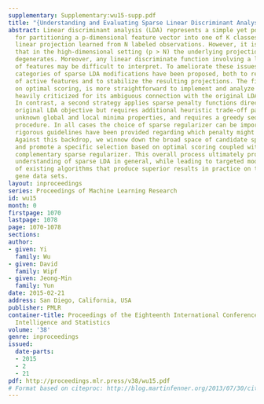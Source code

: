 ```yaml
---
supplementary: Supplementary:wu15-supp.pdf
title: "{Understanding and Evaluating Sparse Linear Discriminant Analysis}"
abstract: Linear discriminant analysis (LDA) represents a simple yet powerful technique
  for partitioning a p-dimensional feature vector into one of K classes based on a
  linear projection learned from N labeled observations. However, it is well-established
  that in the high-dimensional setting (p > N) the underlying projection estimator
  degenerates. Moreover, any linear discriminate function involving a large number
  of features may be difficult to interpret. To ameliorate these issues, two general
  categories of sparse LDA modifications have been proposed, both to reduce the number
  of active features and to stabilize the resulting projections. The first, based
  on optimal scoring, is more straightforward to implement and analyze but has been
  heavily criticized for its ambiguous connection with the original LDA formulation.
  In contrast, a second strategy applies sparse penalty functions directly to the
  original LDA objective but requires additional heuristic trade-off parameters, has
  unknown global and local minima properties, and requires a greedy sequential optimization
  procedure. In all cases the choice of sparse regularizer can be important, but no
  rigorous guidelines have been provided regarding which penalty might be preferable.
  Against this backdrop, we winnow down the broad space of candidate sparse LDA algorithms
  and promote a specific selection based on optimal scoring coupled with a particular,
  complementary sparse regularizer. This overall process ultimately progresses our
  understanding of sparse LDA in general, while leading to targeted modifications
  of existing algorithms that produce superior results in practice on three high-dimensional
  gene data sets.
layout: inproceedings
series: Proceedings of Machine Learning Research
id: wu15
month: 0
firstpage: 1070
lastpage: 1078
page: 1070-1078
sections: 
author:
- given: Yi
  family: Wu
- given: David
  family: Wipf
- given: Jeong-Min
  family: Yun
date: 2015-02-21
address: San Diego, California, USA
publisher: PMLR
container-title: Proceedings of the Eighteenth International Conference on Artificial
  Intelligence and Statistics
volume: '38'
genre: inproceedings
issued:
  date-parts:
  - 2015
  - 2
  - 21
pdf: http://proceedings.mlr.press/v38/wu15.pdf
# Format based on citeproc: http://blog.martinfenner.org/2013/07/30/citeproc-yaml-for-bibliographies/
---
```

